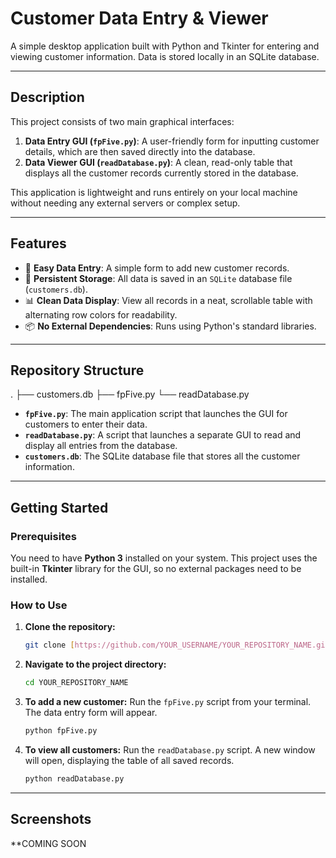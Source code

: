 # Customer Data Entry & Viewer

A simple desktop application built with Python and Tkinter for entering and viewing customer information. Data is stored locally in an SQLite database.

---

## Description

This project consists of two main graphical interfaces:

1.  **Data Entry GUI (`fpFive.py`)**: A user-friendly form for inputting customer details, which are then saved directly into the database.
2.  **Data Viewer GUI (`readDatabase.py`)**: A clean, read-only table that displays all the customer records currently stored in the database.

This application is lightweight and runs entirely on your local machine without needing any external servers or complex setup.

---

## Features

* 📝 **Easy Data Entry**: A simple form to add new customer records.
* 💾 **Persistent Storage**: All data is saved in an `SQLite` database file (`customers.db`).
* 📊 **Clean Data Display**: View all records in a neat, scrollable table with alternating row colors for readability.
* 📦 **No External Dependencies**: Runs using Python's standard libraries.

---

## Repository Structure

.
├── customers.db
├── fpFive.py
└── readDatabase.py


* **`fpFive.py`**: The main application script that launches the GUI for customers to enter their data.
* **`readDatabase.py`**: A script that launches a separate GUI to read and display all entries from the database.
* **`customers.db`**: The SQLite database file that stores all the customer information.

---

## Getting Started

### Prerequisites

You need to have **Python 3** installed on your system. This project uses the built-in **Tkinter** library for the GUI, so no external packages need to be installed.

### How to Use

1.  **Clone the repository:**
    ```bash
    git clone [https://github.com/YOUR_USERNAME/YOUR_REPOSITORY_NAME.git](https://github.com/YOUR_USERNAME/YOUR_REPOSITORY_NAME.git)
    ```

2.  **Navigate to the project directory:**
    ```bash
    cd YOUR_REPOSITORY_NAME
    ```

3.  **To add a new customer:**
    Run the `fpFive.py` script from your terminal. The data entry form will appear.
    ```bash
    python fpFive.py
    ```

4.  **To view all customers:**
    Run the `readDatabase.py` script. A new window will open, displaying the table of all saved records.
    ```bash
    python readDatabase.py
    ```

---

## Screenshots

**COMING SOON